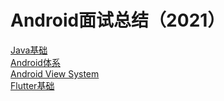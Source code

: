 # Android面试总结（2021）
[Java基础](/Java.md)</br>
[Android体系](/Android01.md)</br>
[Android View System](/Android02.md)</br>
[Flutter基础](/Flutter.md)</br>

